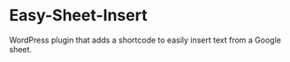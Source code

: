# Easy-Sheet-Insert
WordPress plugin that adds a shortcode to easily insert text from a Google sheet.
